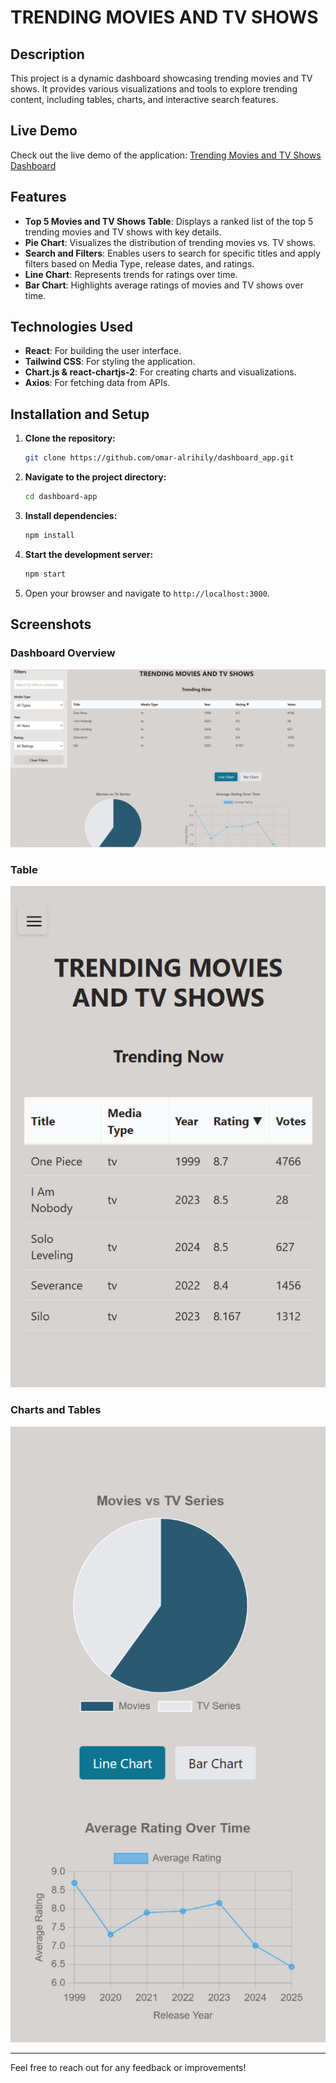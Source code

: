 # TRENDING MOVIES AND TV SHOWS

## Description
This project is a dynamic dashboard showcasing trending movies and TV shows. It provides various visualizations and tools to explore trending content, including tables, charts, and interactive search features.

## Live Demo
Check out the live demo of the application: [Trending Movies and TV Shows Dashboard](https://movie-dashboard-flfx.onrender.com/)


## Features
- **Top 5 Movies and TV Shows Table**: Displays a ranked list of the top 5 trending movies and TV shows with key details.
- **Pie Chart**: Visualizes the distribution of trending movies vs. TV shows.
- **Search and Filters**: Enables users to search for specific titles and apply filters based on Media Type, release dates, and ratings.
- **Line Chart**: Represents trends for ratings over time.
- **Bar Chart**: Highlights average ratings of movies and TV shows over time.

## Technologies Used
- **React**: For building the user interface.
- **Tailwind CSS**: For styling the application.
- **Chart.js & react-chartjs-2**: For creating charts and visualizations.
- **Axios**: For fetching data from APIs.


## Installation and Setup

1. **Clone the repository:**
   ```bash
   git clone https://github.com/omar-alrihily/dashboard_app.git
   ```

2. **Navigate to the project directory:**
   ```bash
   cd dashboard-app
   ```

3. **Install dependencies:**
   ```bash
   npm install
   ```

4. **Start the development server:**
   ```bash
   npm start
   ```

5. Open your browser and navigate to `http://localhost:3000`.

## Screenshots

### Dashboard Overview  
![Dashboard Overview](./Screenshots/ui-screenshot-1.png)

### Table
![Table](./Screenshots/ui-screenshot-2.png)

### Charts and Tables
![Charts and Tables](./Screenshots/ui-screenshot-3.png)







---
Feel free to reach out for any feedback or improvements!
